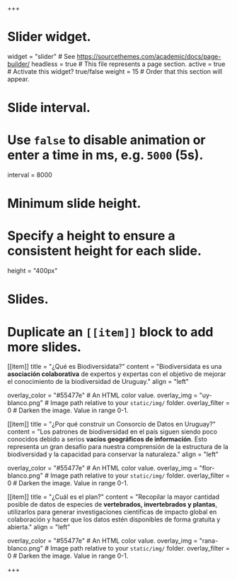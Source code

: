 +++
# Slider widget.
widget = "slider"  # See https://sourcethemes.com/academic/docs/page-builder/
headless = true  # This file represents a page section.
active = true  # Activate this widget? true/false
weight = 15  # Order that this section will appear.

# Slide interval.
# Use `false` to disable animation or enter a time in ms, e.g. `5000` (5s).
interval = 8000

# Minimum slide height.
# Specify a height to ensure a consistent height for each slide.
height = "400px"

# Slides.
# Duplicate an `[[item]]` block to add more slides.

[[item]]
  title = "¿Qué es Biodiversidata?"
  content = "Biodiversidata es una **asociación colaborativa** de expertos y expertas con el objetivo de mejorar el conocimiento de la biodiversidad de Uruguay."
  align = "left"

  overlay_color = "#55477e"  # An HTML color value.
  overlay_img = "uy-blanco.png"  # Image path relative to your `static/img/` folder.
  overlay_filter = 0  # Darken the image. Value in range 0-1.
  
[[item]]
  title = "¿Por qué construir un Consorcio de Datos en Uruguay?"
  content = "Los patrones de biodiversidad en el país siguen siendo poco conocidos debido a serios **vacíos geográficos de información**. Esto representa un gran desafío para nuestra comprensión de la estructura de la biodiversidad y la capacidad para conservar la naturaleza."
  align = "left"

  overlay_color = "#55477e"  # An HTML color value.
  overlay_img = "flor-blanco.png"  # Image path relative to your `static/img/` folder.
  overlay_filter = 0  # Darken the image. Value in range 0-1.

[[item]]
  title = "¿Cuál es el plan?"
  content = "Recopilar la mayor cantidad posible de datos de especies de **vertebrados, invertebrados y plantas**, utilizarlos para generar investigaciones científicas de impacto global en colaboración y hacer que los datos estén disponibles de forma gratuita y abierta."
  align = "left"

  overlay_color = "#55477e"  # An HTML color value.
  overlay_img = "rana-blanco.png"  # Image path relative to your `static/img/` folder.
  overlay_filter = 0  # Darken the image. Value in range 0-1.

+++
